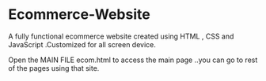 # Ecommerce-Website
A fully functional ecommerce website created using HTML , CSS and JavaScript .Customized for all screen device.


Open the MAIN FILE ecom.html to access the main page ..you can go to rest of the pages using that site.

